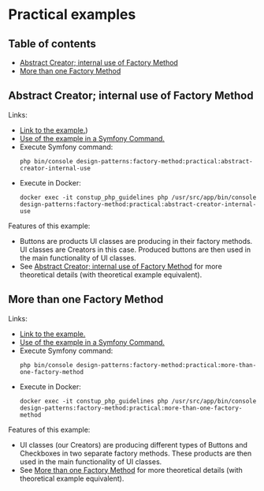 # Practical examples

## Table of contents

- [Abstract Creator; internal use of Factory Method](#abstract-creator-internal-use-of-a-factory-method)
- [More than one Factory Method](#more-than-one-factory-method)

## Abstract Creator; internal use of Factory Method

Links:
- [Link to the example.](./AbstractCreatorInternalUse)) 
- [Use of the example in a Symfony Command.](../../../../Command/DesignPatterns/Creational/FactoryMethod/PracticalExamples/AbstractCreatorInternalUseCommand.php)
- Execute Symfony command:
  ```shell
  php bin/console design-patterns:factory-method:practical:abstract-creator-internal-use
  ``` 
- Execute in Docker:
  ```shell
  docker exec -it constup_php_guidelines php /usr/src/app/bin/console design-patterns:factory-method:practical:abstract-creator-internal-use
  ```
  
Features of this example:

- Buttons are products UI classes are producing in their factory methods. UI classes are Creators in this case. Produced
  buttons are then used in the main functionality of UI classes.
- See [Abstract Creator; internal use of Factory Method](../TheoreticalExamples/README.md#abstract-creator-internal-use-of-a-factory-method)
  for more theoretical details (with theoretical example equivalent). 
   

## More than one Factory Method

Links:
- [Link to the example.](./MoreThanOneFactoryMethod)
- [Use of the example in a Symfony Command.](../../../../Command/DesignPatterns/Creational/FactoryMethod/PracticalExamples/MoreThanOneFactoryMethodCommand.php)
- Execute Symfony command:
  ```shell
  php bin/console design-patterns:factory-method:practical:more-than-one-factory-method
  ``` 
- Execute in Docker:
  ```shell
  docker exec -it constup_php_guidelines php /usr/src/app/bin/console design-patterns:factory-method:practical:more-than-one-factory-method
  ```  
  
Features of this example:

- UI classes (our Creators) are producing different types of Buttons and Checkboxes in two separate factory methods. 
  These products are then used in the main functionality of UI classes.
- See [More than one Factory Method](../TheoreticalExamples/README.md#more-than-one-factory-method) for more theoretical
  details (with theoretical example equivalent).
